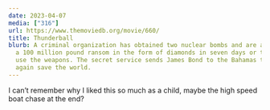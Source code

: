 ```yaml
---
date: 2023-04-07
media: ["316"]
url: https://www.themoviedb.org/movie/660/
title: Thunderball
blurb: A criminal organization has obtained two nuclear bombs and are asking for
  a 100 million pound ransom in the form of diamonds in seven days or they will
  use the weapons. The secret service sends James Bond to the Bahamas to once
  again save the world.
---
```


I can’t remember why I liked this so much as a child, maybe the high speed boat chase at the end?


